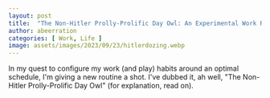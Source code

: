 ```yaml
---
layout: post
title:  "The Non-Hitler Prolly-Prolific Day Owl: An Experimental Work Routine"
author: abeerration
categories: [ Work, Life ]
image: assets/images/2023/09/23/hitlerdozing.webp
---
```

In my quest to configure my work (and play) habits around an optimal schedule, I'm giving a new routine a shot. I've dubbed it, ah well, "The Non-Hitler Prolly-Prolific Day Owl" (for explanation, read on).

